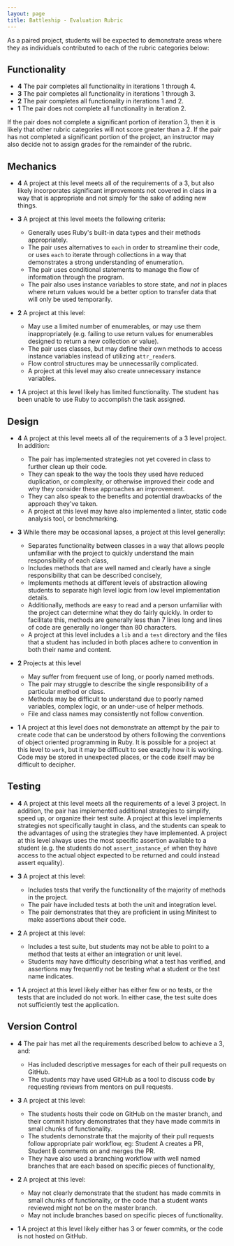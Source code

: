 ```yaml
---
layout: page
title: Battleship - Evaluation Rubric
---
```


As a paired project, students will be expected to demonstrate areas where they as individuals contributed to each of the rubric categories below:

## Functionality

* **4** The pair completes all functionality in iterations 1 through 4.
* **3** The pair completes all functionality in iterations 1 through 3.
* **2** The pair completes all functionality in iterations 1 and 2.
* **1** The pair does not complete all functionality in iteration 2.

If the pair does not complete a significant portion of iteration 3, then it is likely that other rubric categories will not score greater than a 2. If the pair has not completed a significant portion of the project, an instructor may also decide not to assign grades for the remainder of the rubric.

## Mechanics

* **4** A project at this level meets all of the requirements of a 3, but also likely incorporates significant improvements not covered in class in a way that is appropriate and not simply for the sake of adding new things.

* **3** A project at this level meets the following criteria:

    * Generally uses Ruby's built-in data types and their methods appropriately.
    * The pair uses alternatives to `each` in order to streamline their code, or uses `each` to iterate through collections in a way that demonstrates a strong understanding of enumeration.
    * The pair uses conditional statements to manage the flow of information through the program.
    * The pair also uses instance variables to store state, and _not_ in places where return values would be a better option to transfer data that will only be used temporarily.

* **2** A project at this level:

    * May use a limited number of enumerables, or may use them inappropriately (e.g. failing to use return values for enumerables designed to return a new collection or value).
    * The pair uses classes, but may define their own methods to access instance variables instead of utilizing `attr_reader`s.
    * Flow control structures may be unnecessarily complicated.
    * A project at this level may also create unnecessary instance variables.

* **1** A project at this level likely has limited functionality. The student has been unable to use Ruby to accomplish the task assigned.

## Design

* **4** A project at this level meets all of the requirements of a 3 level project. In addition:

    * The pair has implemented strategies not yet covered in class to further clean up their code.
    * They can speak to the way the tools they used have reduced duplication, or complexity, or otherwise improved their code and why they consider these approaches an improvement.
    * They can also speak to the benefits and potential drawbacks of the approach they've taken.
    * A project at this level may have also implemented a linter, static code analysis tool, or benchmarking.

* **3** While there may be occasional lapses, a project at this level generally:

    * Separates functionality between classes in a way that allows people unfamiliar with the project to quickly understand the main responsibility of each class,
    * Includes methods that are well named and clearly have a single responsibility that can be described concisely,
    * Implements methods at different levels of abstraction allowing students to separate high level logic from low level implementation details.
    * Additionally, methods are easy to read and a person unfamiliar with the project can determine what they do fairly quickly. In order to facilitate this, methods are generally less than 7 lines long and lines of code are generally no longer than 80 characters.
    * A project at this level includes a `lib` and a `test` directory and the files that a student has included in both places adhere to convention in both their name and content.

* **2** Projects at this level

    * May suffer from frequent use of long, or poorly named methods.
    * The pair may struggle to describe the single responsibility of a particular method or class.
    * Methods may be difficult to understand due to poorly named variables, complex logic, or an under-use of helper methods.
    * File and class names may consistently not follow convention.

* **1** A project at this level does not demonstrate an attempt by the pair to create code that can be understood by others following the conventions of object oriented programming in Ruby. It is possible for a project at this level to `work`, but it may be difficult to see exactly how it is working. Code may be stored in unexpected places, or the code itself may be difficult to decipher.

## Testing

* **4** A project at this level meets all the requirements of a level 3 project. In addition, the pair has implemented additional strategies to simplify, speed up, or organize their test suite. A project at this level implements strategies not specifically taught in class, and the students can speak to the advantages of using the strategies they have implemented. A project at this level always uses the most specific assertion available to a student (e.g. the students do not `assert_instance_of` when they have access to the actual object expected to be returned and could instead assert equality).
* **3** A project at this level:

    * Includes tests that verify the functionality of the majority of methods in the project.
    * The pair have included tests at both the unit and integration level.
    * The pair demonstrates that they are proficient in using Minitest to make assertions about their code.

* **2** A project at this level:

    * Includes a test suite, but students may not be able to point to a method that tests at either an integration or unit level.
    * Students may have difficulty describing what a test has verified, and assertions may frequently not be testing what a student or the test name indicates.

* **1** A project at this level likely either has either few or no tests, or the tests that are included do not work. In either case, the test suite does not sufficiently test the application.

## Version Control

* **4** The pair has met all the requirements described below to achieve a 3, and:

    * Has included descriptive messages for each of their pull requests on GitHub.
    * The students may have used GitHub as a tool to discuss code by requesting reviews from mentors on pull requests.

* **3** A project at this level:
    * The students hosts their code on GitHub on the master branch, and their commit history demonstrates that they have made commits in small chunks of functionality.
    * The students demonstrate that the majority of their pull requests follow appropriate pair workflow, eg: Student A creates a PR, Student B comments on and merges the PR.
    * They have also used a branching workflow with well named branches that are each based on specific pieces of functionality,

* **2** A project at this level:
    * May not clearly demonstrate that the student has made commits in small chunks of functionality, or the code that a student wants reviewed might not be on the master branch.
    * May not include branches based on specific pieces of functionality.

* **1** A project at this level likely either has 3 or fewer commits, or the code is not hosted on GitHub.
